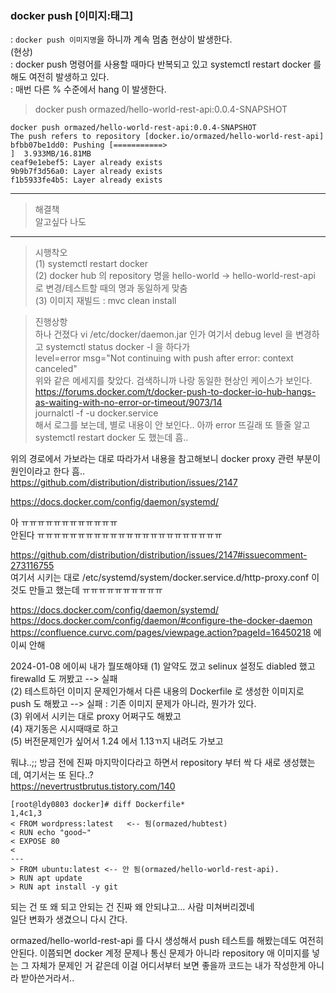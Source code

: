 ### docker push [이미지:태그]   
: `docker push 이미지명`을 하니까 계속 멈춤 현상이 발생한다.   
(현상)   
: docker push 명령어를 사용할 때마다 반복되고 있고 systemctl restart docker 를 해도 여전히 발생하고 있다.   
: 매번 다른 % 수준에서 hang 이 발생한다.   
> docker push ormazed/hello-world-rest-api:0.0.4-SNAPSHOT   

```
docker push ormazed/hello-world-rest-api:0.0.4-SNAPSHOT
The push refers to repository [docker.io/ormazed/hello-world-rest-api]
bfbb07be1dd0: Pushing [===========>                                       ]  3.933MB/16.81MB
ceaf9e1ebef5: Layer already exists 
9b9b7f3d56a0: Layer already exists 
f1b5933fe4b5: Layer already exists 
```
---

> 해결책   
알고싶다 나도   

---

> 시행착오   
(1) systemctl restart docker   
(2) docker hub 의 repository 명을 hello-world -> hello-world-rest-api 로 변경/테스트할 때의 명과 동일하게 맞춤   
(3) 이미지 재빌드 : mvc clean install   

> 진행상항   
하나 건졌다
vi /etc/docker/daemon.jar 인가 여기서 debug level 을 변경하고 systemctl status docker -l 을 하다가   
> level=error msg="Not continuing with push after error: context canceled"     
위와 같은 메세지를 찾았다. 검색하니까 나랑 동일한 현상인 케이스가 보인다.   
https://forums.docker.com/t/docker-push-to-docker-io-hub-hangs-as-waiting-with-no-error-or-timeout/9073/14   
journalctl -f -u docker.service   
해서 로그를 보는데, 별로 내용이 안 보인다.. 아까 error 뜨길래 또 뜰줄 알고 systemctl restart docker 도 했는데 흠..  

위의 경로에서 가보라는 대로 따라가서 내용을 참고해보니 docker proxy 관련 부분이 원인이라고 한다 흠..   
https://github.com/distribution/distribution/issues/2147   

https://docs.docker.com/config/daemon/systemd/   

아 ㅠㅠㅠㅠㅠㅠㅠㅠㅠㅠㅠㅠ   
안된다 ㅠㅠㅠㅠㅠㅠㅠㅠㅠㅠㅠㅠㅠㅠㅠㅠㅠㅠㅠㅠㅠㅠㅠ   

https://github.com/distribution/distribution/issues/2147#issuecomment-273116755   
여기서 시키는 대로 
/etc/systemd/system/docker.service.d/http-proxy.conf 이것도 만들고 했는데 ㅠㅠㅠㅠㅠㅠㅠㅠㅠㅠ   
  
https://docs.docker.com/config/daemon/systemd/
https://docs.docker.com/config/daemon/#configure-the-docker-daemon
https://confluence.curvc.com/pages/viewpage.action?pageId=16450218
에이씨 안해

2024-01-08
에이씨 내가 뭘또해야돼
(1) 알약도 껐고 selinux 설정도 diabled 했고 firewalld 도 꺼봤고 --> 실패   
(2) 테스트하던 이미지 문제인가해서 다른 내용의 Dockerfile 로 생성한 이미지로 push 도 해봤고 --> 실패 : 기존 이미지 문제가 아니라, 뭔가가 있다.   
(3) 위에서 시키는 대로 proxy 어쩌구도 해봤고   
(4) 재기동은 시시때때로 하고   
(5) 버전문제인가 싶어서 1.24 에서 1.13ㄲ지 내려도 가보고   
 
뭐냐..;; 방금 전에 진짜 마지막이다라고 하면서 repository 부터 싹 다 새로 생성했는데, 여기서는 또 된다..?    
https://nevertrustbrutus.tistory.com/140   

```
[root@ldy0803 docker]# diff Dockerfile*
1,4c1,3
< FROM wordpress:latest   <-- 됨(ormazed/hubtest)
< RUN echo "good~"
< EXPOSE 80
<
---
> FROM ubuntu:latest <-- 안 됨(ormazed/hello-world-rest-api).
> RUN apt update
> RUN apt install -y git
```

되는 건 또 왜 되고 안되는 건 진짜 왜 안되냐고... 사람 미쳐버리겠네   
일단 변화가 생겼으니 다시 간다.

ormazed/hello-world-rest-api 를 다시 생성해서 push 테스트를 해봤는데도 여전히 안된다.
이쯤되면 docker 계정 문제나 통신 문제가 아니라 repository 애 이미지를 넣는 그 자체가 문제인 거 같은데
이걸 어디서부터 보면 좋을까
코드는 내가 작성한게 아니라 받아쓴거라서..


